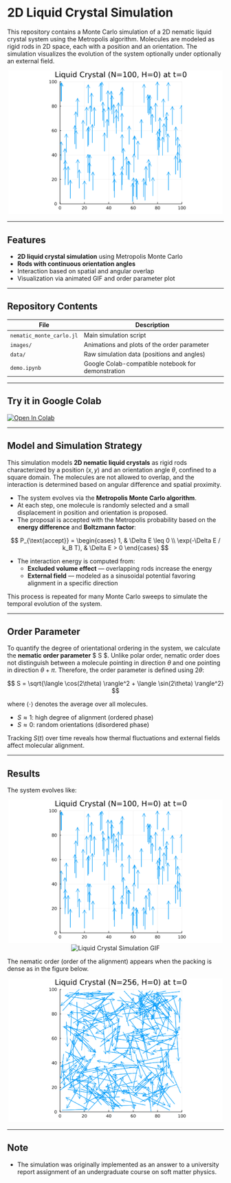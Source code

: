 
# 2D Liquid Crystal Simulation

This repository contains a Monte Carlo simulation of a 2D nematic liquid crystal system using the Metropolis algorithm. Molecules are modeled as rigid rods in 2D space, each with a position and an orientation. The simulation visualizes the evolution of the system optionally under optionally an external field.

<p align="center">
  <img src="images/anim.H0.0.T300.0.num100.time200.gif" alt="Liquid Crystal Simulation GIF" width="500">
</p>

---

## Features
- **2D liquid crystal simulation** using Metropolis Monte Carlo
- **Rods with continuous orientation angles**
- Interaction based on spatial and angular overlap
- Visualization via animated GIF and order parameter plot

---

## Repository Contents

| File                          | Description                                  |
|-------------------------------|----------------------------------------------|
| `nematic_monte_carlo.jl`      | Main simulation script                       |
| `images/`                     | Animations and plots of the order parameter  |
| `data/`                       | Raw simulation data (positions and angles)   |
| `demo.ipynb`                  | Google Colab-compatible notebook for demonstration |

---

## Try it in Google Colab

[![Open In Colab](https://colab.research.google.com/assets/colab-badge.svg)](
https://colab.research.google.com/github/Hiromu-USHIHARA/2dLiquidCrystal/blob/main/demo.ipynb)

---

## Model and Simulation Strategy

This simulation models **2D nematic liquid crystals** as rigid rods characterized by a position $(x, y)$ and an orientation angle $\theta$, confined to a square domain. The molecules are not allowed to overlap, and the interaction is determined based on angular difference and spatial proximity.

- The system evolves via the **Metropolis Monte Carlo algorithm**.
- At each step, one molecule is randomly selected and a small displacement in position and orientation is proposed.
- The proposal is accepted with the Metropolis probability based on the **energy difference** and **Boltzmann factor**:

$$
P_{\text{accept}} = 
\begin{cases}
1, & \Delta E \leq 0 \\
\exp(-\Delta E / k_B T), & \Delta E > 0
\end{cases}
$$

- The interaction energy is computed from:
  - **Excluded volume effect** — overlapping rods increase the energy
  - **External field** — modeled as a sinusoidal potential favoring alignment in a specific direction

This process is repeated for many Monte Carlo sweeps to simulate the temporal evolution of the system.

---

## Order Parameter

To quantify the degree of orientational ordering in the system, we calculate the **nematic order parameter** $ S $. Unlike polar order, nematic order does not distinguish between a molecule pointing in direction $\theta$ and one pointing in direction $\theta + \pi$. Therefore, the order parameter is defined using $2\theta$:

$$
S = \sqrt{\langle \cos(2\theta) \rangle^2 + \langle \sin(2\theta) \rangle^2}
$$

where $\langle \cdot \rangle$ denotes the average over all molecules.

- $S \approx 1$: high degree of alignment (ordered phase)
- $S \approx 0$: random orientations (disordered phase)

Tracking $S(t)$ over time reveals how thermal fluctuations and external fields affect molecular alignment.

---

## Results

The system evolves like:

<p align="center">
  <img src="images/anim.H0.0.T300.0.num100.time200.gif" alt="Liquid Crystal Simulation GIF" width="500">
  <img src="images/S.H0.0.T300.0.num100.time200.gif" alt="Liquid Crystal Simulation GIF" width="500">
</p>

The nematic order (order of the alignment) appears when the packing is dense as in the figure below.

<p align="center">
  <img src="images/anim.H0.0.T300.0.num256.time256.gif" alt="Liquid Crystal Simulation GIF" width="500">
</p>

---

## Note

- The simulation was originally implemented as an answer to a university report assignment of an undergraduate course on soft matter physics.
